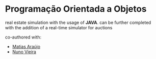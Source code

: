 # Programação Orientada a Objetos
real estate simulation with the usage of **JAVA**. can be further completed with the addition of a real-time simulator for auctions

co-authored with:
+ [Matias Araújo](https://github.com/MatiasN)
+ [Nuno Vieira](https://github.com/forlemon)
